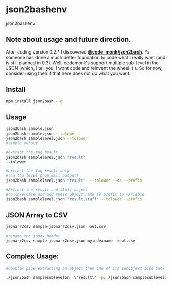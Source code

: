 # json2bashenv
json2bashenv

## Note about usage and future direction.

After coding version 0.2.* I discovered [**@code_monk/json2bash**](https://www.npmjs.com/package/@code_monk/json2bash).  Ya someone has done a much better foundation to code what I really want (and is still planned in 0.3).  Well, codemonk's support multiple sub-level in the JSON (which, I tell you, I wont code and reinvent the wheel ;) ).  So for now, consider using their if that here does not do what you want. 

## Install

```sh
npm install json2bash --g

```

## Usage

```sh
json2bash sample.json
json2bash sample.json --tolower
json2bash samplelevel.json --tolower      
#simple output

#extract the tag result
json2bash samplelevel.json "result"       
--tolower

#extract the tag result only 
#(no top level prop will output)
json2bash samplelevel.json "result"  --tolower --oa --prefix                   

#Extract the result and stuff object
#to lowercase and add their object name as prefix to variable
json2bash samplelevel.json "result,stuff" --tolower --prefix         
```

## JSON Array to CSV

```sh
jsonarr2csv sample-jsonarr2csv.json >out.csv

#rename the index header
jsonarr2csv sample-jsonarr2csv.json myindexname  >out.csv
```

## Complex Usage: 

```sh
#Complex pipe extracting an object then one of its subobject pipe back to be extracted

./json2bash samplesublevelon  \"result\" -p;./json2bash samplesublevelon  \"result\" -p -j |./json2bash \"meta\" -p -l -o
```